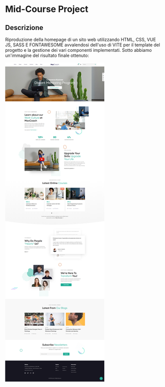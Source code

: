 # Mid-Course Project

## Descrizione

Riproduzione della homepage di un sito web utilizzando HTML, CSS, VUE JS, SASS E FONTAWESOME avvalendosi dell'uso di VITE per il template del progetto e la gestione dei vari componenti implementati.
Sotto abbiamo un'immagine del risultato finale ottenuto:

![immagine home page](src/assets/img/screenshot.png)

